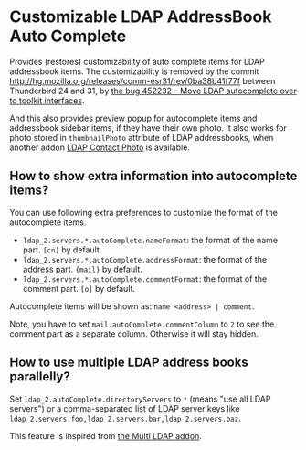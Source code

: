 # Customizable LDAP AddressBook Auto Complete

Provides (restores) customizability of auto complete items for LDAP addressbook items.
The customizability is removed by the commit http://hg.mozilla.org/releases/comm-esr31/rev/0ba38b41f77f between Thunderbird 24 and 31, by [the bug 452232 – Move LDAP autocomplete over to toolkit interfaces](https://bugzilla.mozilla.org/show_bug.cgi?id=452232).

And this also provides preview popup for autocomplete items and addressbook sidebar items, if they have their own photo. It also works for photo stored in `thumbnailPhoto` attribute of LDAP addressbooks, when another addon [LDAP Contact Photo](https://addons.mozilla.org/thunderbird/addon/ldap-contact-photo/) is available.

## How to show extra information into autocomplete items?

You can use following extra preferences to customize the format of the autocomplete items.

 * `ldap_2.servers.*.autoComplete.nameFormat`: the format of the name part. `[cn]` by default.
 * `ldap_2.servers.*.autoComplete.addressFormat`: the format of the address part. `{mail}` by default.
 * `ldap_2.servers.*.autoComplete.commentFormat`: the format of the comment part. `[o]` by default.

Autocomplete items will be shown as: `name <address> | comment`.

Note, you have to set `mail.autoComplete.commentColumn` to `2` to see the comment part as a separate column.
Otherwise it will stay hidden.

## How to use multiple LDAP address books parallelly?

Set `ldap_2.autoComplete.directoryServers` to `*` (means "use all LDAP servers") or a comma-separated list of LDAP server keys like `ldap_2.servers.foo,ldap_2.servers.bar,ldap_2.servers.baz`.

This feature is inspired from [the Multi LDAP addon](https://addons.mozilla.org/ja/thunderbird/addon/multi-ldap/).

